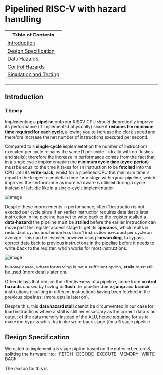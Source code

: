 # Pipelined RISC-V with hazard handling

| Table of Contents |
|-|
| [Introduction](#Introduction) |
| [Design Specification](#Design-Specification) |
| [Data Hazards](#data-hazards) |
| [Control Hazards](#control-hazards) |
| [Simulation and Testing](#simulation-and-testing) |

---
## Introduction

### Theory
Implementing a **pipeline** onto our RISCV CPU should theoretically improve its performance (if implemented physically) since it **reduces the minimum time required for each cycle**, allowing you to increase the clock speed and therefore increase the net number of instructions executed per second.

Compared to a **single-cycle** implementation the number of instructions executed per cycle remains the same (1 per cycle - ideally with no flushes and stalls); therefore the increase in performance comes from the fact that in a single cycle implementation the **minimum cycle time (cycle period)** must be equal to the time it takes for an instruction to be **fetched** into the CPU until its **write-back**, whilst for a pipelined CPU this minimum time is equal to the longest completion time for a stage within your pipeline, which improves the performance as more hardware is utilised during a cycle instead of left idle like in a single-cycle implementation.

![image](https://github.com/user-attachments/assets/69a261f9-3c5c-486e-bd6b-16255e68db99)

Despite these improvements in performance, often 1 instruction is not exected per cycle since if an earlier instruction requires data that a later instruction in the pipeline has yet to write back to the register (called a **data-hazard**) the pipeline must be **stalled** before the earlier instruction can move past the register access stage to get its **operands**, which reults in redundant cycles and hence less than 1 instruction executed per cycle on average. This can be resovled however using **forwarrding**, to bypass correct data back to previous instructions in the pipeline before it needs to write-back to the register, whcih works for most instructions.

![image](https://github.com/user-attachments/assets/7e62a1f4-4160-4331-a2c4-111906b1f817)

In some cases, where forwarding is not a sufficient option, **stalls** must still be used (more details later on).

Other delays that reduce the effectiveness of a pipeline, come from **control hazards** caused by having to **flush** the pipeline due to **jump** and **branch** instructions resuliting in different instructions having been fetched in the previous pipelines. (more details later on).

Despite this, this **data hazard stall** cannot be circumvented in our case for load instructions where a stall is still necessassary as the correct data is an output of the data memory instead of the ALU, hence requiring for us to make the bypass whilst its in the write-back stage (for a 5 stage pipeline

## Design Specification
We opted to implement a 5 stage pipline based on the notes in Lecture 8, splitting the harware into: 
-FETCH 
-DECODE 
-EXECUTE 
-MEMORY
-WRITE-BACK


The reason for this is
